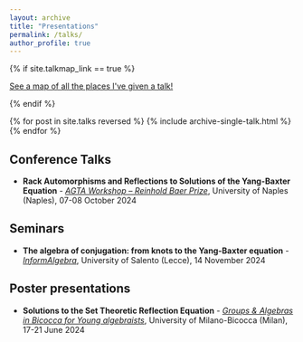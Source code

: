 ```yaml
---
layout: archive
title: "Presentations"
permalink: /talks/
author_profile: true
---
```


{% if site.talkmap_link == true %}

<p style="text-decoration:underline;"><a href="/talkmap.html">See a map of all the places I've given a talk!</a></p>

{% endif %}

{% for post in site.talks reversed %}
  {% include archive-single-talk.html %}
{% endfor %}

Conference Talks
---
* **Rack Automorphisms and Reflections to
Solutions of the Yang-Baxter Equation** - [*AGTA Workshop – Reinhold Baer Prize*](https://www.advgrouptheory.com/wrbp2024/index.html), University of Naples (Naples), 07-08 October 2024

Seminars
---
* **The algebra of conjugation: from knots to the Yang-Baxter equation** - [*InformAlgebra*](https://sites.google.com/unisalento.it/informalgebra/), University of Salento (Lecce), 14 November 2024

Poster presentations
---
* **Solutions to the Set Theoretic Reflection Equation** - [*Groups & Algebras in Bicocca for Young algebraists*](https://staff.matapp.unimib.it/~/gaby/gaby2024/index.html), University of Milano-Bicocca (Milan), 17-21 June 2024
